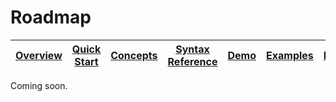 # Roadmap

| [Overview](/docs/) |[Quick Start](/docs/quickstart#quick-start) | [Concepts](/docs/concepts.md#concepts) | [Syntax Reference](/docs/syntax-reference.md#syntax-reference) |[Demo](/ksql-clickstream-demo/README.md#clickstream-analysis) | [Examples](/docs/examples.md#examples) | [FAQ](/docs/faq.md#frequently-asked-questions)  | Roadmap | 
|---|----|-----|----|----|----|----|----|

Coming soon.